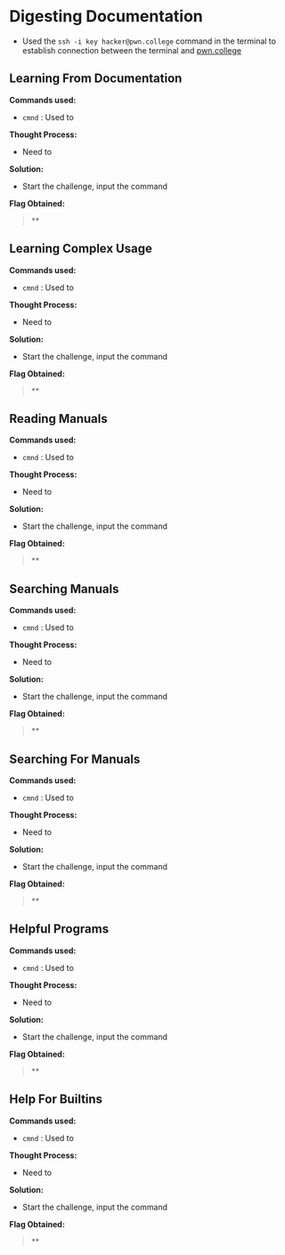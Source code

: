 # Digesting Documentation
- Used the `ssh -i key hacker@pwn.college` command in the terminal to establish connection between the terminal and [pwn.college](https://pwn.college/)

## Learning From Documentation
**Commands used:**
- `cmnd`  : Used to 

**Thought Process:**
- Need to

**Solution:**
- Start the challenge, input the command  

**Flag Obtained:**
> **

## Learning Complex Usage
**Commands used:**
- `cmnd`  : Used to 

**Thought Process:**
- Need to

**Solution:**
- Start the challenge, input the command  

**Flag Obtained:**
> **

## Reading Manuals
**Commands used:**
- `cmnd`  : Used to 

**Thought Process:**
- Need to

**Solution:**
- Start the challenge, input the command  

**Flag Obtained:**
> **

## Searching Manuals
**Commands used:**
- `cmnd`  : Used to 

**Thought Process:**
- Need to

**Solution:**
- Start the challenge, input the command  

**Flag Obtained:**
> **

## Searching For Manuals
**Commands used:**
- `cmnd`  : Used to 

**Thought Process:**
- Need to

**Solution:**
- Start the challenge, input the command  

**Flag Obtained:**
> ** 

## Helpful Programs
**Commands used:**
- `cmnd`  : Used to 

**Thought Process:**
- Need to

**Solution:**
- Start the challenge, input the command  

**Flag Obtained:**
> **

## Help For Builtins
**Commands used:**
- `cmnd`  : Used to 

**Thought Process:**
- Need to

**Solution:**
- Start the challenge, input the command  

**Flag Obtained:**
> ** 

